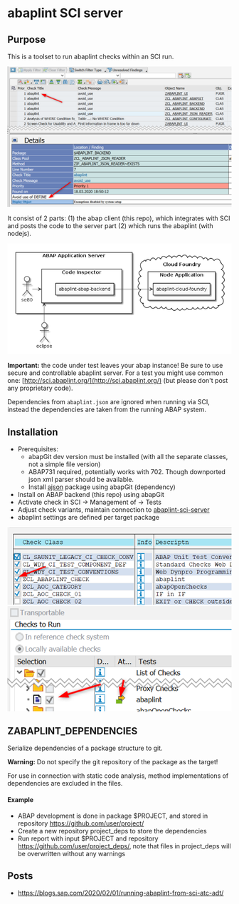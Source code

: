# abaplint SCI server

## Purpose

This is a toolset to run abaplint checks within an SCI run.

![sci](docs/img/sci-sample.png)

It consist of 2 parts: (1) the abap client (this repo), which integrates with SCI and posts the code to the server part (2) which runs the abaplint (with nodejs).

![landscape](docs/img/landscape.png)

**Important:** the code under test leaves your abap instance! Be sure to use secure and controllable abaplint server. For a test you might use common one: [http://sci.abaplint.org/](http://sci.abaplint.org/) (but please don't post any proprietary code).

Dependencies from `abaplint.json` are ignored when running via SCI, instead the dependencies are taken from the running ABAP system.

## Installation

* Prerequisites: 
    * abapGit dev version must be installed (with all the separate classes, not a simple file version)
    * ABAP731 required, potentially works with 702. Though downported json xml parser should be available.
    * Install [ajson](https://github.com/sbcgua/ajson) package using abapGit (dependency)
* Install on ABAP backend (this repo) using abapGit
* Activate check in SCI -> Management of -> Tests
* Adjust check variants, maintain connection to [abaplint-sci-server](https://github.com/abaplint/abaplint-sci-server)
* abaplint settings are defined per target package

![setup1](docs/img/setup1.png)
![setup2](docs/img/setup2.png)

## ZABAPLINT_DEPENDENCIES
Serialize dependencies of a package structure to git.

**Warning:** Do not specify the git repository of the package as the target!

For use in connection with static code analysis, method implementations of dependencies are excluded in the files.

#### Example
* ABAP development is done in package $PROJECT, and stored in repository https://github.com/user/project/
* Create a new repository project_deps to store the dependencies
* Run report with input $PROJECT and repository https://github.com/user/project_deps/, note that files in project_deps will be overwritten without any warnings

## Posts

- https://blogs.sap.com/2020/02/01/running-abaplint-from-sci-atc-adt/
